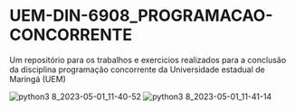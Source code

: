 # UEM-DIN-6908_PROGRAMACAO-CONCORRENTE
Um repositório para os trabalhos e exercicios realizados para a conclusão da disciplina programação concorrente da Universidade estadual de Maringá (UEM)

![python3 8_2023-05-01_11-40-52](https://user-images.githubusercontent.com/45128871/235470591-9bcf087c-e65f-4547-bc62-5858ec70338a.jpg)
![python3 8_2023-05-01_11-41-14](https://user-images.githubusercontent.com/45128871/235470598-4e3200f2-cc9e-4bba-b0bb-f8cd4153f805.jpg)
